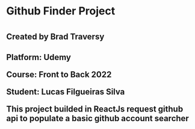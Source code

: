 <h1> Github Finder Project <h1>
<h2> Created by Brad Traversy <h2>

<p> Platform: Udemy </p>
<p> Course: Front to Back 2022 </p>
<p> Student: Lucas Filgueiras Silva </p>
  
<p> This project builded in ReactJs request github api to populate a basic github account searcher </p>
